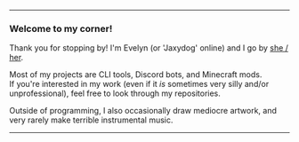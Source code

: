 <hr/>

### Welcome to my corner!

Thank you for stopping by!
I'm Evelyn (or 'Jaxydog' online)
and I go by [she / her](https://en.pronouns.page/@Jaxydog).

Most of my projects are CLI tools, Discord bots, and Minecraft mods.
<br/>
If you're interested in my work
(even if it *is* sometimes very silly and/or unprofessional),
feel free to look through my repositories.

Outside of programming,
I also occasionally draw mediocre artwork,
and very rarely make terrible instrumental music.

<hr/>

